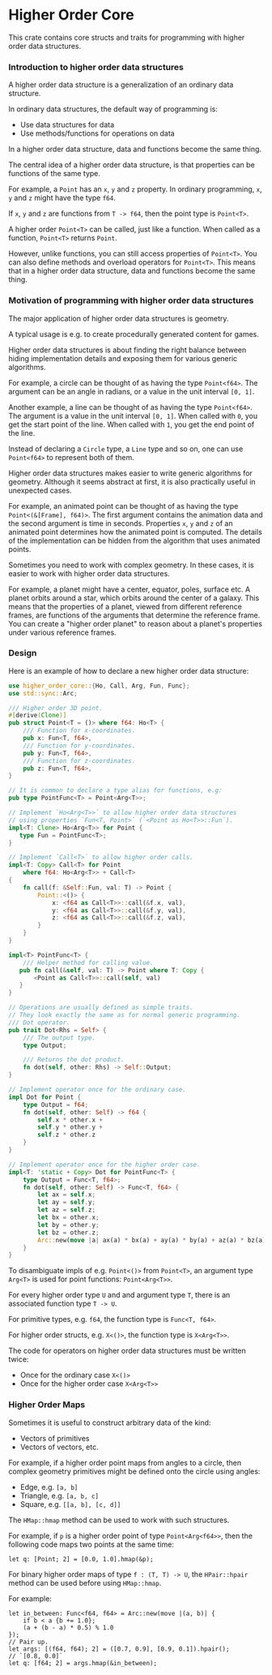 # Higher Order Core

This crate contains core structs and traits for programming with higher order data structures.

### Introduction to higher order data structures

A higher order data structure is a generalization of an ordinary data structure.

In ordinary data structures, the default way of programming is:

- Use data structures for data
- Use methods/functions for operations on data

In a higher order data structure, data and functions become the same thing.

The central idea of a higher order data structure,
is that properties can be functions of the same type.

For example, a `Point` has an `x`, `y` and `z` property.
In ordinary programming, `x`, `y` and `z` might have the type `f64`.

If `x`, `y` and `z` are functions from `T -> f64`,
then the point type is `Point<T>`.

A higher order `Point<T>` can be called, just like a function.
When called as a function, `Point<T>` returns `Point`.

However, unlike functions, you can still access properties of `Point<T>`.
You can also define methods and overload operators for `Point<T>`.
This means that in a higher order data structure, data and functions become the same thing.

### Motivation of programming with higher order data structures

The major application of higher order data structures is geometry.

A typical usage is e.g. to create procedurally generated content for games.

Higher order data structures is about finding the right balance between
hiding implementation details and exposing them for various generic algorithms.

For example, a circle can be thought of as having the type `Point<f64>`.
The argument can be an angle in radians, or a value in the unit interval `[0, 1]`.

Another example, a line can be thought of as having the type `Point<f64>`.
The argument is a value in the unit interval `[0, 1]`.
When called with `0`, you get the start point of the line.
When called with `1`, you get the end point of the line.

Instead of declaring a `Circle` type, a `Line` type and so on,
one can use `Point<f64>` to represent both of them.

Higher order data structures makes easier to write generic algorithms for geometry.
Although it seems abstract at first, it is also practically useful in unexpected cases.

For example, an animated point can be thought of as having the type `Point<(&[Frame], f64)>`.
The first argument contains the animation data and the second argument is time in seconds.
Properties `x`, `y` and `z` of an animated point determines how the animated point is computed.
The details of the implementation can be hidden from the algorithm that uses animated points.

Sometimes you need to work with complex geometry.
In these cases, it is easier to work with higher order data structures.

For example, a planet might have a center, equator, poles, surface etc.
A planet orbits around a star, which orbits around the center of a galaxy.
This means that the properties of a planet, viewed from different reference frames,
are functions of the arguments that determine the reference frame.
You can create a "higher order planet" to reason about a planet's properties
under various reference frames.

### Design

Here is an example of how to declare a new higher order data structure:

```rust
use higher_order_core::{Ho, Call, Arg, Fun, Func};
use std::sync::Arc;

/// Higher order 3D point.
#[derive(Clone)]
pub struct Point<T = ()> where f64: Ho<T> {
    /// Function for x-coordinates.
    pub x: Fun<T, f64>,
    /// Function for y-coordinates.
    pub y: Fun<T, f64>,
    /// Function for z-coordinates.
    pub z: Fun<T, f64>,
}

// It is common to declare a type alias for functions, e.g:
pub type PointFunc<T> = Point<Arg<T>>;

// Implement `Ho<Arg<T>>` to allow higher order data structures
// using properties `Fun<T, Point>` (`<Point as Ho<T>>::Fun`).
impl<T: Clone> Ho<Arg<T>> for Point {
   type Fun = PointFunc<T>;
}

// Implement `Call<T>` to allow higher order calls.
impl<T: Copy> Call<T> for Point
    where f64: Ho<Arg<T>> + Call<T>
{
    fn call(f: &Self::Fun, val: T) -> Point {
        Point::<()> {
            x: <f64 as Call<T>>::call(&f.x, val),
            y: <f64 as Call<T>>::call(&f.y, val),
            z: <f64 as Call<T>>::call(&f.z, val),
        }
    }
}

impl<T> PointFunc<T> {
    /// Helper method for calling value.
   pub fn call(&self, val: T) -> Point where T: Copy {
       <Point as Call<T>>::call(self, val)
   }
}

// Operations are usually defined as simple traits.
// They look exactly the same as for normal generic programming.
/// Dot operator.
pub trait Dot<Rhs = Self> {
    /// The output type.
    type Output;

    /// Returns the dot product.
    fn dot(self, other: Rhs) -> Self::Output;
}

// Implement operator once for the ordinary case.
impl Dot for Point {
    type Output = f64;
    fn dot(self, other: Self) -> f64 {
        self.x * other.x +
        self.y * other.y +
        self.z * other.z
    }
}

// Implement operator once for the higher order case.
impl<T: 'static + Copy> Dot for PointFunc<T> {
    type Output = Func<T, f64>;
    fn dot(self, other: Self) -> Func<T, f64> {
        let ax = self.x;
        let ay = self.y;
        let az = self.z;
        let bx = other.x;
        let by = other.y;
        let bz = other.z;
        Arc::new(move |a| ax(a) * bx(a) + ay(a) * by(a) + az(a) * bz(a))
    }
}
```

To disambiguate impls of e.g. `Point<()>` from `Point<T>`,
an argument type `Arg<T>` is used for point functions: `Point<Arg<T>>`.

For every higher order type `U` and and argument type `T`,
there is an associated function type `T -> U`.

For primitive types, e.g. `f64`, the function type is `Func<T, f64>`.

For higher order structs, e.g. `X<()>`, the function type is `X<Arg<T>>`.

The code for operators on higher order data structures must be written twice:

- Once for the ordinary case `X<()>`
- Once for the higher order case `X<Arg<T>>`

### Higher Order Maps

Sometimes it is useful to construct arbitrary data of the kind:

- Vectors of primitives
- Vectors of vectors, etc.

For example, if a higher order point maps from angles to a circle,
then complex geometry primitives might be defined onto the circle using angles:

- Edge, e.g. `[a, b]`
- Triangle, e.g. `[a, b, c]`
- Square, e.g. `[[a, b], [c, d]]`

The `HMap::hmap` method can be used to work with such structures.

For example, if `p` is a higher order point of type `Point<Arg<f64>>`,
then the following code maps two points at the same time:

```ignore
let q: [Point; 2] = [0.0, 1.0].hmap(&p);
```

For binary higher order maps of type `f : (T, T) -> U`,
the `HPair::hpair` method can be used before using `HMap::hmap`.

For example:

```ignore
let in_between: Func<f64, f64> = Arc::new(move |(a, b)| {
    if b < a {b += 1.0};
    (a + (b - a) * 0.5) % 1.0
});
// Pair up.
let args: [(f64, f64); 2] = ([0.7, 0.9], [0.9, 0.1]).hpair();
// `[0.8, 0.0]`
let q: [f64; 2] = args.hmap(&in_between);
```
